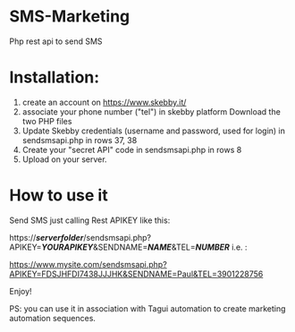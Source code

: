 # SMS-Marketing
Php rest api to send SMS 


# Installation:

1. create an account on https://www.skebby.it/
2. associate your phone number ("tel") in skebby platform
Download the two PHP files 
3. Update Skebby credentials (username and password, used for login) in sendsmsapi.php in rows 37, 38
4. Create your "secret API" code  in sendsmsapi.php in rows 8
5. Upload on your server.

# How to use it

Send SMS just calling Rest APIKEY like this:

https://***serverfolder***/sendsmsapi.php?APIKEY=***YOURAPIKEY***&SENDNAME=***NAME***&TEL=***NUMBER***
i.e. :

https://www.mysite.com/sendsmsapi.php?APIKEY=FDSJHFDI7438JJJHK&SENDNAME=Paul&TEL=3901228756

Enjoy!


PS: you can use it in association with Tagui automation to create marketing automation sequences.
